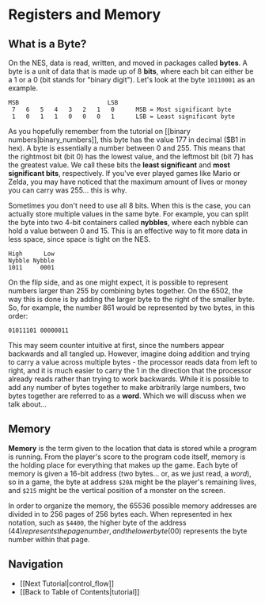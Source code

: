 Registers and Memory
====================

What is a Byte?
---------------
On the NES, data is read, written, and moved in packages called **bytes**.
A byte is a unit of data that is made up of 8 **bits**, where each bit can either
be a 1 or a 0 (bit stands for "binary digit"). Let's look at the byte
```10110001``` as an example.

    MSB                         LSB
     7   6   5   4   3   2   1   0      MSB = Most significant byte
     1   0   1   1   0   0   0   1      LSB = Least significant byte

As you hopefully remember from the tutorial on [[binary numbers|binary_numbers]],
this byte has the value 177 in decimal ($B1 in hex). A byte is essentially a
number between 0 and 255. This means that the rightmost bit (bit 0) has the
lowest value, and the leftmost bit (bit 7) has the greatest value. We call
these bits the **least significant** and **most significant bits**, respectively.
If you've ever played games like Mario or Zelda, you may have noticed that the
maximum amount of lives or money you can carry was 255... this is why.

Sometimes you don't need to use all 8 bits. When this is the case, you can
actually store multiple values in the same byte. For example, you can split
the byte into two 4-bit containers called **nybbles**, where each nybble
can hold a value between 0 and 15. This is an effective way to fit more data
in less space, since space is tight on the NES.

    High      Low
    Nybble Nybble
    1011     0001

On the flip side, and as one might expect, it is possible to represent numbers
larger than 255 by combining bytes together. On the 6502, the way this is done
is by adding the larger byte to the right of the smaller byte. So, for example,
the number 861 would be represented by two bytes, in this order: 

    01011101 00000011

This may seem counter intuitive at first, since the numbers appear backwards
and all tangled up. However, imagine doing addition and trying to carry a value
across multiple bytes - the processor reads data from left to right, and it
is much easier to carry the 1 in the direction that the processor already reads
rather than trying to work backwards. While it is possible to add any number
of bytes together to make arbitrarily large numbers, two bytes together are
referred to as a **word**. Which we will discuss when we talk about...


Memory
------
**Memory** is the term given to the location that data is stored while a program
is running. From the player's score to the program code itself, memory is the
holding place for everything that makes up the game. Each byte of memory is
given a 16-bit address (two bytes... or, as we just read, a *word*), so in a
game, the byte at address ```$20A``` might be the player's remaining lives, and
```$215``` might be the vertical position of a monster on the screen.

In order to organize the memory, the 65536 possible memory addresses are
divided in to 256 pages of 256 bytes each. When represented in hex notation,
such as ```$4400```, the higher byte of the address ($44) represents the page
number, and the lower byte ($00) represents the byte number within that page.





Navigation
----------
 * [[Next Tutorial|control_flow]]
 * [[Back to Table of Contents|tutorial]]

